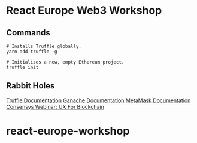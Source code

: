 # React Europe Web3 Workshop

## Commands
```shell
# Installs Truffle globally.
yarn add truffle -g

# Initializes a new, empty Ethereum project.
truffle init
```

## Rabbit Holes
[Truffle Documentation](https://trufflesuite.com/docs/)
[Ganache Documentation](https://trufflesuite.com/docs/ganache/)
[MetaMask Documentation](https://docs.metamask.io/guide/)
[Consensys Webinar: UX For Blockchain](https://learn.consensys.net/catalog/info/id:184)
# react-europe-workshop
